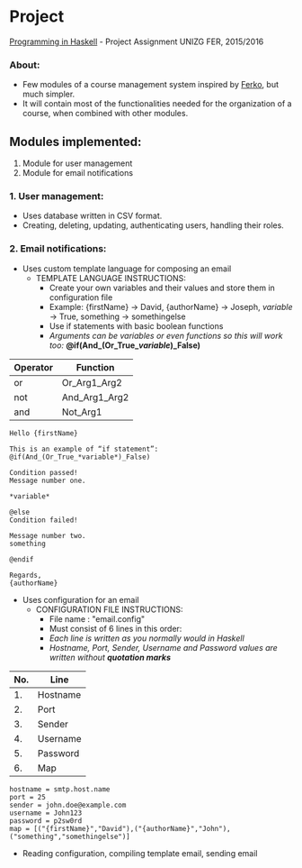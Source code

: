 # **Project**
[Programming in Haskell](http://www.fer.unizg.hr/en/course/pih) - Project Assignment UNIZG FER, 2015/2016

### About:
* Few modules of a course management system inspired by [Ferko](http://ferko.fer.hr), but much simpler.
* It will contain most of the functionalities needed for the organization of a course, when combined with other modules.

## Modules implemented:
1. Module for user management
2. Module for email notifications

### 1. User management:
* Uses database written in CSV format.
* Creating, deleting, updating, authenticating users, handling their roles.

### 2. Email notifications:
* Uses custom template language for composing an email
  * TEMPLATE LANGUAGE INSTRUCTIONS:
    * Create your own variables and their values and store them in configuration file
    * Example: {firstName} -> David, {authorName} -> Joseph, *variable* -> True, something -> somethingelse
    * Use if statements with basic boolean functions
    * <i>Arguments can be variables or even functions so this will work too:</i> <b>@if(And_(Or_True_*variable*)_False)</b>

| Operator | Function      |
| ---      | ------------- |
| or       | Or_Arg1_Arg2  |
| not      | And_Arg1_Arg2 |
| and      | Not_Arg1      |

```
Hello {firstName}

This is an example of “if statement”:
@if(And_(Or_True_*variable*)_False)

Condition passed!
Message number one.

*variable*

@else
Condition failed!

Message number two.
something

@endif

Regards,
{authorName}
```

* Uses configuration for an email
  * CONFIGURATION FILE INSTRUCTIONS:
    * File name : "email.config"
    * Must consist of 6 lines in this order:
    * <i>Each line is written as you normally would in Haskell</i>
    * <i>Hostname, Port, Sender, Username and Password values are written without <b>quotation marks</b></i>

| No. | Line          |
| --- | ------------- |
| 1.  | Hostname      |
| 2.  | Port          |
| 3.  | Sender        |
| 4.  | Username      |
| 5.  | Password      |
| 6.  | Map           |

```
hostname = smtp.host.name
port = 25
sender = john.doe@example.com
username = John123
password = p2sw0rd
map = [("{firstName}","David"),("{authorName}","John"),("something","somethingelse")]
```

* Reading configuration, compiling template email, sending email

